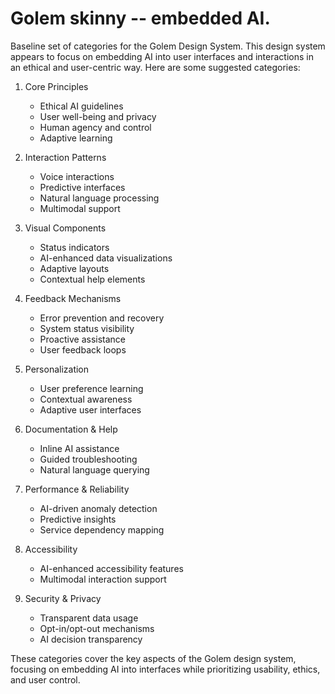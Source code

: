 
# Golem skinny -- embedded AI.

Baseline set of categories for the Golem Design System. This design system appears to focus on embedding AI into user interfaces and interactions in an ethical and user-centric way. Here are some suggested categories:

1. Core Principles
   - Ethical AI guidelines
   - User well-being and privacy
   - Human agency and control
   - Adaptive learning

2. Interaction Patterns
   - Voice interactions 
   - Predictive interfaces
   - Natural language processing
   - Multimodal support

3. Visual Components
   - Status indicators
   - AI-enhanced data visualizations
   - Adaptive layouts
   - Contextual help elements

4. Feedback Mechanisms
   - Error prevention and recovery
   - System status visibility
   - Proactive assistance
   - User feedback loops

5. Personalization
   - User preference learning
   - Contextual awareness
   - Adaptive user interfaces

6. Documentation & Help
   - Inline AI assistance
   - Guided troubleshooting
   - Natural language querying

7. Performance & Reliability
   - AI-driven anomaly detection
   - Predictive insights
   - Service dependency mapping

8. Accessibility 
   - AI-enhanced accessibility features
   - Multimodal interaction support

9. Security & Privacy
   - Transparent data usage
   - Opt-in/opt-out mechanisms
   - AI decision transparency

These categories cover the key aspects of the Golem design system, focusing on embedding AI into interfaces while prioritizing usability, ethics, and user control.